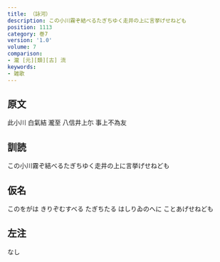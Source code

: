 ```yaml
---
title: （詠河）
description: この小川霧ぞ結べるたぎちゆく走井の上に言挙げせねども
position: 1113
category: 巻7
version: '1.0'
volume: 7
comparison:
- 瀧 [元][類][古] 流
keywords:
- 雑歌
---
```


## 原文

此小川 白氣結 瀧至 八信井上尓 事上不為友

## 訓読

この小川霧ぞ結べるたぎちゆく走井の上に言挙げせねども

## 仮名

このをがは きりぞむすべる たぎちたる はしりゐのへに ことあげせねども

## 左注

なし
